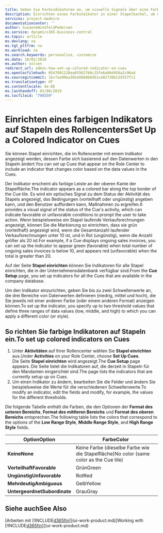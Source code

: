 ```yaml
---
title: Geben Sie Farbindikatoren an, um visuelle Signale über eine Farbaktivität anzupassen | Microsoft Docs
description: Einrichten eines Farbindikator in einer Stapelkachel, um ein personalisiertes visuelles Signal der Farb-Aktivität zu erhalten.
services: project-madeira
documentationcenter: ''
author: SusanneWindfeldPedersen
ms.service: dynamics365-business-central
ms.topic: article
ms.devlang: na
ms.tgt_pltfrm: na
ms.workload: na
ms.search.keywords: personalize, customize
ms.date: 10/01/2018
ms.author: solsen
redirect_url: admin-how-set-up-colored-indicator-on-cues
ms.openlocfilehash: 0547091220aa65562766c25fe6a06d456a2c96ad
ms.sourcegitcommit: 1bcfaa99ea302e6b84b8361ca02730b135557fc1
ms.translationtype: HT
ms.contentlocale: de-DE
ms.lasthandoff: 03/08/2019
ms.locfileid: "798559"
---
```

# <a name="set-up-a-colored-indicator-on-cues"></a><span data-ttu-id="420c8-103">Einrichten eines farbigen Indikators auf Stapeln des Rollencenters</span><span class="sxs-lookup"><span data-stu-id="420c8-103">Set Up a Colored Indicator on Cues</span></span>
<span data-ttu-id="420c8-104">Sie können Stapel einrichten, die im Rollencenter mit einem Indikator angezeigt werden, dessen Farbe sich basierend auf den Datenwerten in den Stapeln ändert.</span><span class="sxs-lookup"><span data-stu-id="420c8-104">You can set up Cues that appear on the Role Center to include an indicator that changes color based on the data values in the Cues.</span></span>

<span data-ttu-id="420c8-105">Der Indikator erscheint als farbige Leiste an der oberen Kante der Stapelfläche.</span><span class="sxs-lookup"><span data-stu-id="420c8-105">The indicator appears as a colored bar along the top border of the Cue tile.</span></span> <span data-ttu-id="420c8-106">Es wird ein optisches Signal zu dem Status der Aktivität des Stapels angezeigt, dss Bedingungen (vorteilhaft oder ungünstig) angeben kann, und den Benutzer auffordern kann, Maßnahmen zu ergreifen.</span><span class="sxs-lookup"><span data-stu-id="420c8-106">It provides a visual signal of the status of the Cue's activity, which can indicate favorable or unfavorable conditions to prompt the user to take action.</span></span> <span data-ttu-id="420c8-107">Wenn beispielsweise ein Stapel laufende Verkaufsrechnungen angezeigt, können Sie die Markierung so einrichten, dass sie grün (vorteilhaft) angezeigt wird, wenn die Gesamtanzahl laufender Verkaufsrechnungen unter 10 ist, und in Rot (ungünstig), wenn die Anzahl größer als 20 ist.</span><span class="sxs-lookup"><span data-stu-id="420c8-107">For example, if a Cue displays ongoing sales invoices, you can set up the indicator to appear green (favorable) when total number of ongoing sales invoices is below 10, and appears red (unfavorable) when the total is greater than 20.</span></span>

<span data-ttu-id="420c8-108">Auf der Seite **Stapel einrichten** können Sie Indikatoren für alle Stapel einrichten, die in der Unternehmensdatenbank verfügbar sind.</span><span class="sxs-lookup"><span data-stu-id="420c8-108">From the **Cue Setup** page, you set up indicators for all the Cues that are available in the company database.</span></span>

<span data-ttu-id="420c8-109">Um den Indikator einzurichten, geben Sie bis zu zwei Schwellenwerte an, die drei Bereiche von Datenwerten definieren (niedrig, mittel und hoch), die Sie jeweils mit einer anderen Farbe (oder einem anderen Format) anzeigen können.</span><span class="sxs-lookup"><span data-stu-id="420c8-109">To set up the indicator, you specify up to two threshold values that define three ranges of data values (low, middle, and high) to which you can apply a different color (or style).</span></span>

## <a name="to-set-up-colored-indicators-on-cues"></a><span data-ttu-id="420c8-110">So richten Sie farbige Indikatoren auf Stapeln ein.</span><span class="sxs-lookup"><span data-stu-id="420c8-110">To set up colored indicators on Cues</span></span>
1. <span data-ttu-id="420c8-111">Unter **Aktivitäten** auf Ihrer Rollencenter wählen Sie **Stapel einrichten** aus.</span><span class="sxs-lookup"><span data-stu-id="420c8-111">Under **Activities** on your Role Center, choose **Set Up Cues**.</span></span>  
   <span data-ttu-id="420c8-112">Die Seite **Stapel einrichten** wird angezeigt.</span><span class="sxs-lookup"><span data-stu-id="420c8-112">The **Cue Setup** page appears.</span></span> <span data-ttu-id="420c8-113">Die Seite listet die Indikatoren auf, die derzeit in Stapeln für den Mandanten eingerichtet sind.</span><span class="sxs-lookup"><span data-stu-id="420c8-113">The page lists the indicators that are currently setup up on Cues.</span></span>
2. <span data-ttu-id="420c8-114">Um einen Indikator zu ändern, bearbeiten Sie die Felder und ändern Sie beispielsweise die Werte für die verschiedenen Schwellenwerte.</span><span class="sxs-lookup"><span data-stu-id="420c8-114">To modify an indicator, edit the fields and modify, for example, the values for the different thresholds.</span></span>  

<span data-ttu-id="420c8-115">Die folgende Tabelle enthält die Farben, die den Optionen der **Format des unteren Bereichs**, **Format des mittleren Bereichs** und **Format des oberen Bereichs** entsprechen.</span><span class="sxs-lookup"><span data-stu-id="420c8-115">The following table lists the colors that correspond to the options of the **Low Range Style**, **Middle Range Style**, and **High Range Style** fields.</span></span>

| <span data-ttu-id="420c8-116">Option</span><span class="sxs-lookup"><span data-stu-id="420c8-116">Option</span></span> | <span data-ttu-id="420c8-117">Farbe</span><span class="sxs-lookup"><span data-stu-id="420c8-117">Color</span></span> |
| --- | --- |
| <span data-ttu-id="420c8-118">**Keine**</span><span class="sxs-lookup"><span data-stu-id="420c8-118">**None**</span></span> |<span data-ttu-id="420c8-119">Keine Farbe (dieselbe Farbe wie die Stapelfläche)</span><span class="sxs-lookup"><span data-stu-id="420c8-119">No color (same color as the Cue tile)</span></span>|
| <span data-ttu-id="420c8-120">**Vorteilhaft**</span><span class="sxs-lookup"><span data-stu-id="420c8-120">**Favorable**</span></span> |<span data-ttu-id="420c8-121">Grün</span><span class="sxs-lookup"><span data-stu-id="420c8-121">Green</span></span> |
| <span data-ttu-id="420c8-122">**Ungünstig**</span><span class="sxs-lookup"><span data-stu-id="420c8-122">**Unfavorable**</span></span> |<span data-ttu-id="420c8-123">Rot</span><span class="sxs-lookup"><span data-stu-id="420c8-123">Red</span></span> |
| <span data-ttu-id="420c8-124">**Mehrdeutig**</span><span class="sxs-lookup"><span data-stu-id="420c8-124">**Ambiguous**</span></span> |<span data-ttu-id="420c8-125">Gelb</span><span class="sxs-lookup"><span data-stu-id="420c8-125">Yellow</span></span> |
| <span data-ttu-id="420c8-126">**Untergeordnet**</span><span class="sxs-lookup"><span data-stu-id="420c8-126">**Subordinate**</span></span> |<span data-ttu-id="420c8-127">Grau</span><span class="sxs-lookup"><span data-stu-id="420c8-127">Gray</span></span> |

## <a name="see-also"></a><span data-ttu-id="420c8-128">Siehe auch</span><span class="sxs-lookup"><span data-stu-id="420c8-128">See Also</span></span>
<span data-ttu-id="420c8-129">[Arbeiten mit [!INCLUDE[d365fin](includes/d365fin_md.md)]](ui-work-product.md)</span><span class="sxs-lookup"><span data-stu-id="420c8-129">[Working with [!INCLUDE[d365fin](includes/d365fin_md.md)]](ui-work-product.md)</span></span>
